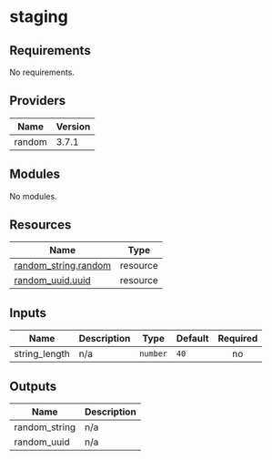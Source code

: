 # staging

<!-- BEGIN_TF_DOCS -->
## Requirements

No requirements.

## Providers

| Name | Version |
|------|---------|
| random | 3.7.1 |

## Modules

No modules.

## Resources

| Name | Type |
|------|------|
| [random_string.random](https://registry.terraform.io/providers/hashicorp/random/latest/docs/resources/string) | resource |
| [random_uuid.uuid](https://registry.terraform.io/providers/hashicorp/random/latest/docs/resources/uuid) | resource |

## Inputs

| Name | Description | Type | Default | Required |
|------|-------------|------|---------|:--------:|
| string\_length | n/a | `number` | `40` | no |

## Outputs

| Name | Description |
|------|-------------|
| random\_string | n/a |
| random\_uuid | n/a |
<!-- END_TF_DOCS -->
